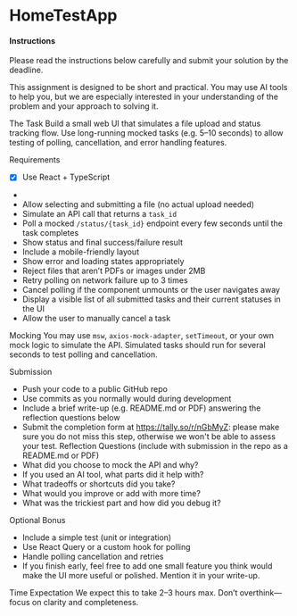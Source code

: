 # HomeTestApp

#### Instructions
Please read the instructions below carefully and submit your solution by the deadline.

This assignment is designed to be short and practical. You may use AI tools to help you, but we are especially interested in your understanding of the problem and your approach to solving it.

The Task
Build a small web UI that simulates a file upload and status tracking flow. Use long-running mocked
tasks (e.g. 5–10 seconds) to allow testing of polling, cancellation, and error handling features.

Requirements
- [x]  Use React + TypeScript
- 
- Allow selecting and submitting a file (no actual upload needed)
- Simulate an API call that returns a `task_id`
- Poll a mocked `/status/{task_id}` endpoint every few seconds until the task completes
- Show status and final success/failure result
- Include a mobile-friendly layout
- Show error and loading states appropriately
- Reject files that aren’t PDFs or images under 2MB
- Retry polling on network failure up to 3 times
- Cancel polling if the component unmounts or the user navigates away
- Display a visible list of all submitted tasks and their current statuses in the UI
- Allow the user to manually cancel a task

Mocking
You may use `msw`, `axios-mock-adapter`, `setTimeout`, or your own mock logic to simulate the API.
Simulated tasks should run for several seconds to test polling and cancellation.

Submission
- Push your code to a public GitHub repo
- Use commits as you normally would during development
- Include a brief write-up (e.g. README.md or PDF) answering the reflection questions below
- Submit the completion form at https://tally.so/r/nGbMyZ: please make sure you do not miss this step,
  otherwise we won't be able to assess your test.
  Reflection Questions (include with submission in the repo as a
  README.md or PDF)
- What did you choose to mock the API and why?
- If you used an AI tool, what parts did it help with?
- What tradeoffs or shortcuts did you take?
- What would you improve or add with more time?
- What was the trickiest part and how did you debug it?

Optional Bonus
- Include a simple test (unit or integration)
- Use React Query or a custom hook for polling
- Handle polling cancellation and retries
- If you finish early, feel free to add one small feature you think would make the UI more useful or
  polished. Mention it in your write-up.

Time Expectation
We expect this to take 2–3 hours max. Don’t overthink—focus on clarity and completeness.